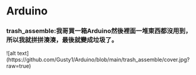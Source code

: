 <h1>Arduino</h1>
<h3>trash_assemble:我哥買一箱Arduino然後裡面一堆東西都沒用到，所以我就拼拼湊湊，最後就變成垃圾了。</h3>
![alt text](https://github.com/Gusty1/Arduino/blob/main/trash_assemble/cover.jpg?raw=true)

